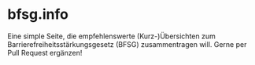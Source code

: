 # bfsg.info

Eine simple Seite, die empfehlenswerte (Kurz-)Übersichten zum Barrierefreiheitsstärkungsgesetz (BFSG) zusammentragen will. Gerne per Pull Request ergänzen!
